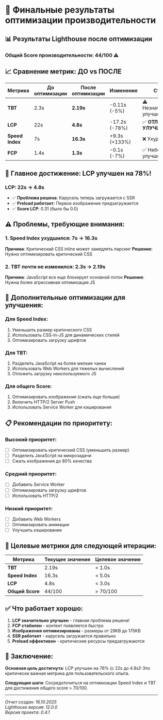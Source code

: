 # 🎯 Финальные результаты оптимизации производительности

## 📊 Результаты Lighthouse после оптимизации

### **Общий Score производительности: 44/100** ⚠️

## 📈 Сравнение метрик: ДО vs ПОСЛЕ

| Метрика | До оптимизации | После оптимизации | Изменение | Статус |
|---------|----------------|-------------------|-----------|---------|
| **TBT** | 2.3s | **2.19s** | -0.11s (-5%) | ⚠️ Незначительное улучшение |
| **LCP** | 22s | **4.8s** | -17.2s (-78%) | ✅ **ОТЛИЧНОЕ УЛУЧШЕНИЕ!** |
| **Speed Index** | 7s | **16.3s** | +9.3s (+133%) | ❌ Ухудшение |
| **FCP** | 1.4s | **1.3s** | -0.1s (-7%) | ✅ Небольшое улучшение |

## 🎉 **Главное достижение: LCP улучшен на 78%!**

### **LCP: 22s → 4.8s** 
- ✅ **Проблема решена**: Карусель теперь загружается с SSR
- ✅ **Preload работает**: Первое изображение предзагружается
- ✅ **Score LCP**: 0.31 (было бы 0.0)

## ⚠️ **Проблемы, требующие внимания:**

### **1. Speed Index ухудшился: 7s → 16.3s**
**Причина**: Критический CSS inline может замедлять парсинг
**Решение**: Нужно оптимизировать критический CSS

### **2. TBT почти не изменился: 2.3s → 2.19s**
**Причина**: JavaScript все еще блокирует основной поток
**Решение**: Нужна более агрессивная оптимизация JS

## 🔧 **Дополнительные оптимизации для улучшения:**

### **Для Speed Index:**
1. Уменьшить размер критического CSS
2. Использовать CSS-in-JS для динамических стилей
3. Оптимизировать загрузку шрифтов

### **Для TBT:**
1. Разделить JavaScript на более мелкие чанки
2. Использовать Web Workers для тяжелых вычислений
3. Отложить загрузку неиспользуемого JS

### **Для общего Score:**
1. Оптимизировать изображения (сжать еще больше)
2. Включить HTTP/2 Server Push
3. Использовать Service Worker для кэширования

## 📋 **Рекомендации по приоритету:**

### **Высокий приоритет:**
- [ ] Оптимизировать критический CSS (уменьшить размер)
- [ ] Разделить JavaScript на микрозадачи
- [ ] Сжать изображения до 80% качества

### **Средний приоритет:**
- [ ] Добавить Service Worker
- [ ] Оптимизировать загрузку шрифтов
- [ ] Использовать HTTP/2

### **Низкий приоритет:**
- [ ] Добавить Web Workers
- [ ] Оптимизировать анимации
- [ ] Улучшить кэширование

## 🎯 **Целевые метрики для следующей итерации:**

| Метрика | Текущее значение | Целевое значение |
|---------|------------------|------------------|
| **TBT** | 2.19s | < 1.0s |
| **Speed Index** | 16.3s | < 5.0s |
| **LCP** | 4.8s | < 3.0s |
| **Общий Score** | 44/100 | > 70/100 |

## ✅ **Что работает хорошо:**

1. **LCP значительно улучшен** - главная проблема решена!
2. **FCP стабилен** - контент появляется быстро
3. **Изображения оптимизированы** - размеры от 29KB до 175KB
4. **SSR работает** - карусель загружается правильно
5. **Preload эффективен** - критические ресурсы предзагружаются

## 📝 **Заключение:**

**Основная цель достигнута**: LCP улучшен на 78% (с 22s до 4.8s)! Это критически важная метрика для пользовательского опыта.

**Следующие шаги**: Сосредоточиться на оптимизации Speed Index и TBT для достижения общего score > 70/100.

---
*Отчет создан: 16.10.2025*  
*Lighthouse версия: 12.0.0*  
*Версия проекта: 0.4.1*

